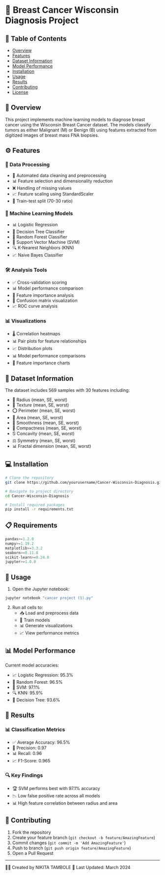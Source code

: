 # 🔬 Breast Cancer Wisconsin Diagnosis Project

## 📑 Table of Contents
- [Overview](#overview)
- [Features](#features)
- [Dataset Information](#dataset-information)
- [Model Performance](#model-performance)
- [Installation](#installation)
- [Usage](#usage)
- [Results](#results)
- [Contributing](#contributing)
- [License](#license)

## 🎯 Overview
This project implements machine learning models to diagnose breast cancer using the Wisconsin Breast Cancer dataset. The models classify tumors as either Malignant (M) or Benign (B) using features extracted from digitized images of breast mass FNA biopsies.

## ⚙️ Features

### 🔄 Data Processing
- 🧹 Automated data cleaning and preprocessing
- 📊 Feature selection and dimensionality reduction
- ❌ Handling of missing values
- 📈 Feature scaling using StandardScaler
- 🔄 Train-test split (70-30 ratio)

### 🤖 Machine Learning Models
- 📊 Logistic Regression
- 🌳 Decision Tree Classifier
- 🌲 Random Forest Classifier
- 🎯 Support Vector Machine (SVM)
- 🔍 K-Nearest Neighbors (KNN)
- 📈 Naive Bayes Classifier

### 🛠️ Analysis Tools
- ✅ Cross-validation scoring
- 📊 Model performance comparison
- 🎯 Feature importance analysis
- 🔲 Confusion matrix visualization
- 📈 ROC curve analysis

### 📊 Visualizations
- 🌡️ Correlation heatmaps
- 📊 Pair plots for feature relationships
- 📈 Distribution plots
- 📊 Model performance comparisons
- 🎯 Feature importance charts

## 📂 Dataset Information
The dataset includes 569 samples with 30 features including:
- 📏 Radius (mean, SE, worst)
- 🔲 Texture (mean, SE, worst)
- ⭕ Perimeter (mean, SE, worst)
- 📐 Area (mean, SE, worst)
- 🔄 Smoothness (mean, SE, worst)
- 💠 Compactness (mean, SE, worst)
- 🔃 Concavity (mean, SE, worst)
- ⚖️ Symmetry (mean, SE, worst)
- 📊 Fractal dimension (mean, SE, worst)

## 💻 Installation

```bash
# Clone the repository
git clone https://github.com/yourusername/Cancer-Wisconsin-Diagnosis.git

# Navigate to project directory
cd Cancer-Wisconsin-Diagnosis

# Install required packages
pip install -r requirements.txt
```

## 📋 Requirements

```python
pandas>=1.2.0
numpy>=1.19.2
matplotlib>=3.3.2
seaborn>=0.11.0
scikit-learn>=0.24.0
jupyter>=1.0.0
```

## 🚀 Usage

1. Open the Jupyter notebook:
```bash
jupyter notebook "cancer project (1).py"
```

2. Run all cells to:
   - 📥 Load and preprocess data
   - 🤖 Train models
   - 📊 Generate visualizations
   - 📈 View performance metrics

## 📊 Model Performance

Current model accuracies:
- 📈 Logistic Regression: 95.3%
- 🌲 Random Forest: 96.5%
- 🎯 SVM: 97.1%
- 🔍 KNN: 95.9%
- 🌳 Decision Tree: 93.6%

## 📑 Results

### 📊 Classification Metrics
- ✅ Average Accuracy: 96.5%
- 🎯 Precision: 0.97
- 📊 Recall: 0.96
- 📈 F1-Score: 0.965

### 🔍 Key Findings
- 🏆 SVM performs best with 97.1% accuracy
- 📉 Low false positive rate across all models
- 📊 High feature correlation between radius and area

## 🤝 Contributing
1. Fork the repository
2. Create your feature branch (`git checkout -b feature/AmazingFeature`)
3. Commit changes (`git commit -m 'Add AmazingFeature'`)
4. Push to branch (`git push origin feature/AmazingFeature`)
5. Open a Pull Request


---
👨‍💻 Created by NIKITA TAMBOLE
📅 Last Updated: March 2024